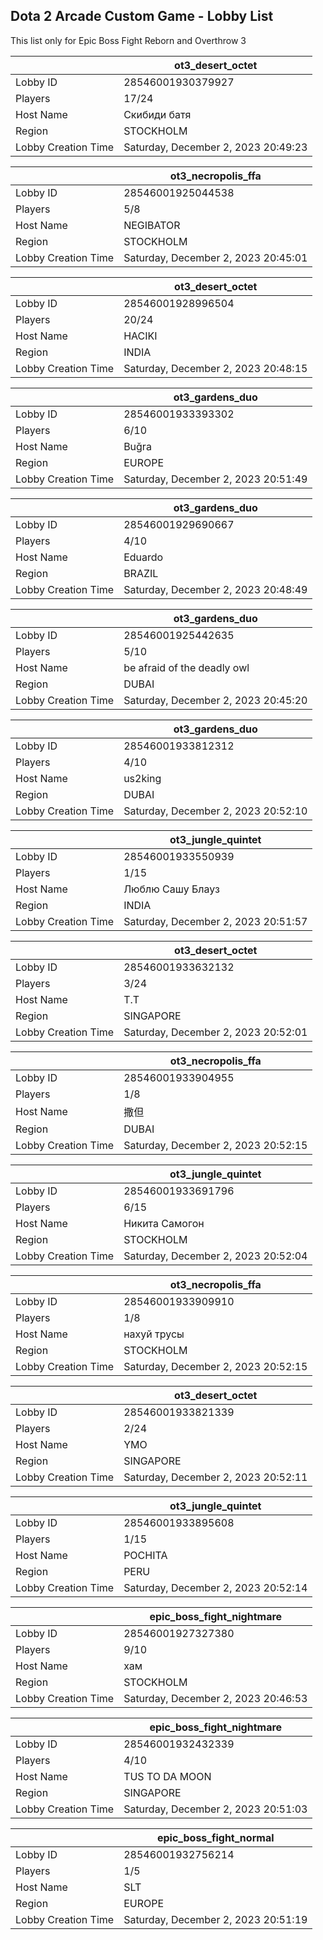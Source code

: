 ## Dota 2 Arcade Custom Game - Lobby List

This list only for Epic Boss Fight Reborn and Overthrow 3

|  | ot3_desert_octet |
| ------ | ------ |
| Lobby ID | 28546001930379927 |
| Players | 17/24 |
| Host Name | Скибиди батя |
| Region | STOCKHOLM |
| Lobby Creation Time | Saturday, December 2, 2023 20:49:23 |


|  | ot3_necropolis_ffa |
| ------ | ------ |
| Lobby ID | 28546001925044538 |
| Players | 5/8 |
| Host Name | NEGIBATOR |
| Region | STOCKHOLM |
| Lobby Creation Time | Saturday, December 2, 2023 20:45:01 |


|  | ot3_desert_octet |
| ------ | ------ |
| Lobby ID | 28546001928996504 |
| Players | 20/24 |
| Host Name | HACIKI |
| Region | INDIA |
| Lobby Creation Time | Saturday, December 2, 2023 20:48:15 |


|  | ot3_gardens_duo |
| ------ | ------ |
| Lobby ID | 28546001933393302 |
| Players | 6/10 |
| Host Name | Buğra |
| Region | EUROPE |
| Lobby Creation Time | Saturday, December 2, 2023 20:51:49 |


|  | ot3_gardens_duo |
| ------ | ------ |
| Lobby ID | 28546001929690667 |
| Players | 4/10 |
| Host Name | Eduardo |
| Region | BRAZIL |
| Lobby Creation Time | Saturday, December 2, 2023 20:48:49 |


|  | ot3_gardens_duo |
| ------ | ------ |
| Lobby ID | 28546001925442635 |
| Players | 5/10 |
| Host Name | be afraid of the deadly owl |
| Region | DUBAI |
| Lobby Creation Time | Saturday, December 2, 2023 20:45:20 |


|  | ot3_gardens_duo |
| ------ | ------ |
| Lobby ID | 28546001933812312 |
| Players | 4/10 |
| Host Name | us2king |
| Region | DUBAI |
| Lobby Creation Time | Saturday, December 2, 2023 20:52:10 |


|  | ot3_jungle_quintet |
| ------ | ------ |
| Lobby ID | 28546001933550939 |
| Players | 1/15 |
| Host Name | Люблю Сашу Блауз |
| Region | INDIA |
| Lobby Creation Time | Saturday, December 2, 2023 20:51:57 |


|  | ot3_desert_octet |
| ------ | ------ |
| Lobby ID | 28546001933632132 |
| Players | 3/24 |
| Host Name | T.T |
| Region | SINGAPORE |
| Lobby Creation Time | Saturday, December 2, 2023 20:52:01 |


|  | ot3_necropolis_ffa |
| ------ | ------ |
| Lobby ID | 28546001933904955 |
| Players | 1/8 |
| Host Name | 撒但 |
| Region | DUBAI |
| Lobby Creation Time | Saturday, December 2, 2023 20:52:15 |


|  | ot3_jungle_quintet |
| ------ | ------ |
| Lobby ID | 28546001933691796 |
| Players | 6/15 |
| Host Name | Никита Самогон |
| Region | STOCKHOLM |
| Lobby Creation Time | Saturday, December 2, 2023 20:52:04 |


|  | ot3_necropolis_ffa |
| ------ | ------ |
| Lobby ID | 28546001933909910 |
| Players | 1/8 |
| Host Name | нахуй трусы |
| Region | STOCKHOLM |
| Lobby Creation Time | Saturday, December 2, 2023 20:52:15 |


|  | ot3_desert_octet |
| ------ | ------ |
| Lobby ID | 28546001933821339 |
| Players | 2/24 |
| Host Name | YMO |
| Region | SINGAPORE |
| Lobby Creation Time | Saturday, December 2, 2023 20:52:11 |


|  | ot3_jungle_quintet |
| ------ | ------ |
| Lobby ID | 28546001933895608 |
| Players | 1/15 |
| Host Name | POCHITA |
| Region | PERU |
| Lobby Creation Time | Saturday, December 2, 2023 20:52:14 |


|  | epic_boss_fight_nightmare |
| ------ | ------ |
| Lobby ID | 28546001927327380 |
| Players | 9/10 |
| Host Name | хам |
| Region | STOCKHOLM |
| Lobby Creation Time | Saturday, December 2, 2023 20:46:53 |


|  | epic_boss_fight_nightmare |
| ------ | ------ |
| Lobby ID | 28546001932432339 |
| Players | 4/10 |
| Host Name | TUS TO DA MOON |
| Region | SINGAPORE |
| Lobby Creation Time | Saturday, December 2, 2023 20:51:03 |


|  | epic_boss_fight_normal |
| ------ | ------ |
| Lobby ID | 28546001932756214 |
| Players | 1/5 |
| Host Name | SLT |
| Region | EUROPE |
| Lobby Creation Time | Saturday, December 2, 2023 20:51:19 |


